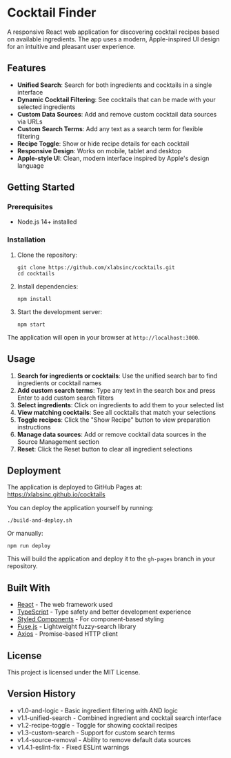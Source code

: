 # Cocktail Finder
<!-- Generated by Copilot -->

A responsive React web application for discovering cocktail recipes based on available ingredients. The app uses a modern, Apple-inspired UI design for an intuitive and pleasant user experience.

## Features

- **Unified Search**: Search for both ingredients and cocktails in a single interface
- **Dynamic Cocktail Filtering**: See cocktails that can be made with your selected ingredients
- **Custom Data Sources**: Add and remove custom cocktail data sources via URLs
- **Custom Search Terms**: Add any text as a search term for flexible filtering
- **Recipe Toggle**: Show or hide recipe details for each cocktail
- **Responsive Design**: Works on mobile, tablet and desktop
- **Apple-style UI**: Clean, modern interface inspired by Apple's design language

## Getting Started

### Prerequisites

- Node.js 14+ installed

### Installation

1. Clone the repository:
   ```
   git clone https://github.com/xlabsinc/cocktails.git
   cd cocktails
   ```

2. Install dependencies:
   ```
   npm install
   ```

3. Start the development server:
   ```
   npm start
   ```

The application will open in your browser at `http://localhost:3000`.

## Usage

1. **Search for ingredients or cocktails**: Use the unified search bar to find ingredients or cocktail names
2. **Add custom search terms**: Type any text in the search box and press Enter to add custom search filters
3. **Select ingredients**: Click on ingredients to add them to your selected list
4. **View matching cocktails**: See all cocktails that match your selections
5. **Toggle recipes**: Click the "Show Recipe" button to view preparation instructions
6. **Manage data sources**: Add or remove cocktail data sources in the Source Management section
7. **Reset**: Click the Reset button to clear all ingredient selections

## Deployment

The application is deployed to GitHub Pages at: https://xlabsinc.github.io/cocktails

You can deploy the application yourself by running:

```
./build-and-deploy.sh
```

Or manually:

```
npm run deploy
```

This will build the application and deploy it to the `gh-pages` branch in your repository.

## Built With

- [React](https://reactjs.org/) - The web framework used
- [TypeScript](https://www.typescriptlang.org/) - Type safety and better development experience
- [Styled Components](https://styled-components.com/) - For component-based styling
- [Fuse.js](https://fusejs.io/) - Lightweight fuzzy-search library
- [Axios](https://axios-http.com/) - Promise-based HTTP client

## License

This project is licensed under the MIT License.

## Version History

- v1.0-and-logic - Basic ingredient filtering with AND logic
- v1.1-unified-search - Combined ingredient and cocktail search interface
- v1.2-recipe-toggle - Toggle for showing cocktail recipes
- v1.3-custom-search - Support for custom search terms
- v1.4-source-removal - Ability to remove default data sources
- v1.4.1-eslint-fix - Fixed ESLint warnings
